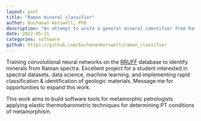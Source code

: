 ```yaml
---
layout: post
title: "Raman mineral classifier"
author: Buchanan Kerswell, PhD
description: "An attempt to write a general mineral identifier from Raman spectra"
date: 2022-05-11
categories: software
github: https://github.com/buchanankerswell/raman_classifier
---
```


Training convolutional neural networks on the [RRUFF](https://rruff.info) database to identify minerals from Raman spectra. Excellent project for a student interested in spectral datasets, data science, machine learning, and implementing rapid classification & identification of geologic materials. Message me for opportunities to expand this work.

This work aims to build software tools for metamorphic petrologists applying elastic thermobarometric techniques for determining PT conditions of metamorphism.
